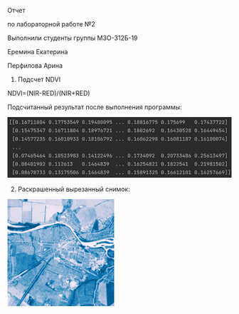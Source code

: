 Отчет 

по лабораторной работе №2

Выполнили студенты группы М3О-312Б-19

Еремина Екатерина

Перфилова Арина

1. Подсчет NDVI 

NDVI=(NIR-RED)/(NIR+RED)

Подсчитанный результат после выполнения программы:

![результат](https://github.com/eremkate/screenshots/blob/main/ndvi.JPG)

2. Раскрашенный вырезанный снимок:

![снимок](https://github.com/eremkate/screenshots/blob/main/NDVI-cmap.png)


